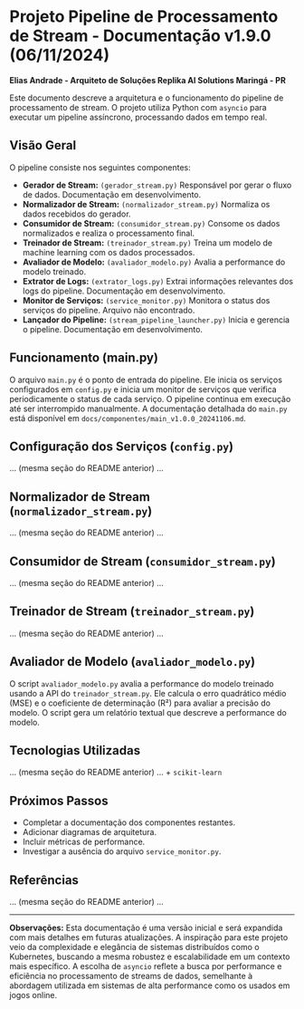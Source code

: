 # Projeto Pipeline de Processamento de Stream - Documentação v1.9.0 (06/11/2024)

**Elias Andrade - Arquiteto de Soluções Replika AI Solutions Maringá - PR**

Este documento descreve a arquitetura e o funcionamento do pipeline de processamento de stream.  O projeto utiliza Python com `asyncio` para executar um pipeline assíncrono, processando dados em tempo real.

## Visão Geral

O pipeline consiste nos seguintes componentes:

* **Gerador de Stream:**  `(gerador_stream.py)` Responsável por gerar o fluxo de dados.  Documentação em desenvolvimento.
* **Normalizador de Stream:** `(normalizador_stream.py)` Normaliza os dados recebidos do gerador.
* **Consumidor de Stream:** `(consumidor_stream.py)` Consome os dados normalizados e realiza o processamento final.
* **Treinador de Stream:** `(treinador_stream.py)` Treina um modelo de machine learning com os dados processados.
* **Avaliador de Modelo:** `(avaliador_modelo.py)` Avalia a performance do modelo treinado.
* **Extrator de Logs:** `(extrator_logs.py)` Extrai informações relevantes dos logs do pipeline. Documentação em desenvolvimento.
* **Monitor de Serviços:** `(service_monitor.py)` Monitora o status dos serviços do pipeline.  Arquivo não encontrado.
* **Lançador do Pipeline:** `(stream_pipeline_launcher.py)` Inicia e gerencia o pipeline. Documentação em desenvolvimento.


## Funcionamento (main.py)

O arquivo `main.py` é o ponto de entrada do pipeline. Ele inicia os serviços configurados em `config.py` e inicia um monitor de serviços que verifica periodicamente o status de cada serviço.  O pipeline continua em execução até ser interrompido manualmente.  A documentação detalhada do `main.py` está disponível em `docs/componentes/main_v1.0.0_20241106.md`.

## Configuração dos Serviços (`config.py`)

... (mesma seção do README anterior) ...

## Normalizador de Stream (`normalizador_stream.py`)

... (mesma seção do README anterior) ...

## Consumidor de Stream (`consumidor_stream.py`)

... (mesma seção do README anterior) ...

## Treinador de Stream (`treinador_stream.py`)

... (mesma seção do README anterior) ...

## Avaliador de Modelo (`avaliador_modelo.py`)

O script `avaliador_modelo.py` avalia a performance do modelo treinado usando a API do `treinador_stream.py`. Ele calcula o erro quadrático médio (MSE) e o coeficiente de determinação (R²) para avaliar a precisão do modelo.  O script gera um relatório textual que descreve a performance do modelo.

## Tecnologias Utilizadas

... (mesma seção do README anterior) ... + `scikit-learn`

## Próximos Passos

* Completar a documentação dos componentes restantes.
* Adicionar diagramas de arquitetura.
* Incluir métricas de performance.
* Investigar a ausência do arquivo `service_monitor.py`.


## Referências

... (mesma seção do README anterior) ...


---

**Observações:** Esta documentação é uma versão inicial e será expandida com mais detalhes em futuras atualizações.  A inspiração para este projeto veio da complexidade e elegância de sistemas distribuídos como o Kubernetes, buscando a mesma robustez e escalabilidade em um contexto mais específico.  A escolha de `asyncio` reflete a busca por performance e eficiência no processamento de streams de dados, semelhante à abordagem utilizada em sistemas de alta performance como os usados em jogos online.
